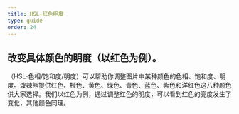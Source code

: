 ```yaml
---
title: HSL-红色明度
type: guide
order: 24
---
```


## 改变具体颜色的明度（以红色为例）。

（HSL-色相/饱和度/明度）可以帮助你调整图片中某种颜色的色相、饱和度、明度。泼辣熊提供红色、橙色、黄色、绿色、青色、蓝色、紫色和洋红色这八种颜色供大家选择。我们以红色为例，通过调整红色的明度，可以看到红色的亮度发生了变化，其他颜色同理。
